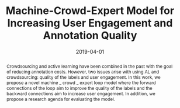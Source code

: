 ---
layout: default-publication
title: "Machine-Crowd-Expert Model for Increasing User Engagement and Annotation Quality"
collection: publications
permalink: /publications/2019-04-01-mendez2019machinecrowdexpert
abstract: "Crowdsourcing and active learning have been combined in the past with the goal of reducing annotation costs. However, two issues arise with using AL and crowdsourcing: quality of the labels and user engagement. In this work, we propose a novel machine _ crowd _ expert loop model where the forward connections of the loop aim to improve the quality of the labels and the backward connections aim to increase user engagement. In addition, we propose a research agenda for evaluating the model."
date: 2019-04-01
venue: 'ACM CHI Conference Extended Abstracts on Human Factors in Computing Systems (CHI EA)'
paperurl: '/files/mendez2019machinecrowdexpert.pdf'
image: '/assets/images/expert_crowd_machine.png'
imagealign: left
imagewidth: 25.0
categories: 
  - Sound Event Detection
  - Crowdsourced Audio Annotation and Quality Evaluation
citation: 'Mendez, A.E.M., Cartwright, M., Bello, J.P. Machine-Crowd-Expert Model for Increasing User Engagement and Annotation Quality. In <i>Proceedings of ACM CHI Conference Extended Abstracts on Human Factors in Computing Systems (CHI EA)</i>, 2019. '
author_profile: true
---